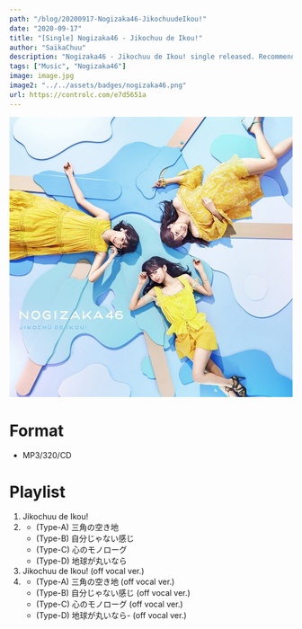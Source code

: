 ```yaml
---
path: "/blog/20200917-Nogizaka46-JikochuudeIkou!"
date: "2020-09-17"
title: "[Single] Nogizaka46 - Jikochuu de Ikou!"
author: "SaikaChuu"
description: "Nogizaka46 - Jikochuu de Ikou! single released. Recommended Music!"
tags: ["Music", "Nogizaka46"]
image: image.jpg
image2: "../../assets/badges/nogizaka46.png"
url: https://controlc.com/e7d5651a
---
```


![Nogizaka46 - Jikochuu de Ikou!](./image.jpg)

# Format

- MP3/320/CD

# Playlist

1. Jikochuu de Ikou!
2. - (Type-A) 三角の空き地
   - (Type-B) 自分じゃない感じ
   - (Type-C) 心のモノローグ
   - (Type-D) 地球が丸いなら
3. Jikochuu de Ikou! (off vocal ver.)
4. - (Type-A) 三角の空き地 (off vocal ver.)
   - (Type-B) 自分じゃない感じ (off vocal ver.)
   - (Type-C) 心のモノローグ (off vocal ver.)
   - (Type-D) 地球が丸いなら- (off vocal ver.)

